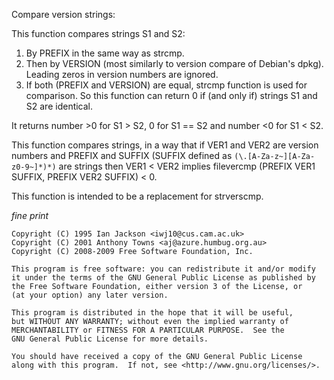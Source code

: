 Compare version strings:

This function compares strings S1 and S2:

1. By PREFIX in the same way as strcmp.
2. Then by VERSION (most similarly to version compare of Debian's dpkg).
  Leading zeros in version numbers are ignored.
3. If both (PREFIX and  VERSION) are equal, strcmp function is used for
  comparison. So this function can return 0 if (and only if) strings S1
  and S2 are identical.

It returns number &gt;0 for S1 &gt; S2, 0 for S1 == S2 and number &lt;0 for S1 &lt; S2.

This function compares strings, in a way that if VER1 and VER2 are version
numbers and PREFIX and SUFFIX (SUFFIX defined as `(\.[A-Za-z~][A-Za-z0-9~]*)*)`
are strings then VER1 &lt; VER2 implies filevercmp (PREFIX VER1 SUFFIX,
PREFIX VER2 SUFFIX) &lt; 0.

This function is intended to be a replacement for strverscmp.

*fine print*


    Copyright (C) 1995 Ian Jackson <iwj10@cus.cam.ac.uk>
    Copyright (C) 2001 Anthony Towns <aj@azure.humbug.org.au>
    Copyright (C) 2008-2009 Free Software Foundation, Inc.

    This program is free software: you can redistribute it and/or modify
    it under the terms of the GNU General Public License as published by
    the Free Software Foundation, either version 3 of the License, or
    (at your option) any later version.

    This program is distributed in the hope that it will be useful,
    but WITHOUT ANY WARRANTY; without even the implied warranty of
    MERCHANTABILITY or FITNESS FOR A PARTICULAR PURPOSE.  See the
    GNU General Public License for more details.

    You should have received a copy of the GNU General Public License
    along with this program.  If not, see <http://www.gnu.org/licenses/>.
